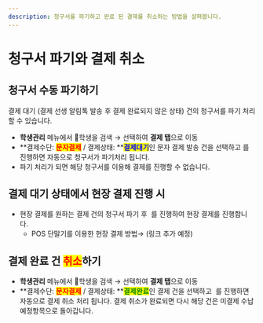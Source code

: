 ```yaml
---
description: 청구서를 파기하고 완료 된 결제를 취소하는 방법을 살펴봅니다.
---
```


# 청구서 파기와 결제 취소

## 청구서 수동 파기하기

결제 대기 (결제 선생 알림톡 발송 후 결제 완료되지 않은 상태) 건의 청구서를 파기 처리 할 수 있습니다.

* **학생관리** 메뉴에서 학생을 검색 → 선택하여 **결제 탭**으로 이동
* **결제수단: **<mark style="color:red;">**문자결제**</mark>** / 결제상태: **<mark style="color:blue;">**결제대기**</mark>인 문자 결제 발송 건을 선택하고 <img src="../../.gitbook/assets/btn_결제취소.png" alt="" data-size="line">를 진행하면 자동으로 청구서가 파기처리 됩니다.&#x20;
* 파기 처리가 되면 해당 청구서를 이용해 결제를 진행할 수 없습니다.

## 결제 대기 상태에서 현장 결제 진행 시

* 현장 결제를 원하는 결제 건의 청구서 파기 후 <img src="../../.gitbook/assets/btn_미납내역가져오기.png" alt="" data-size="line"> 를 진행하여 현장 결제를 진행합니다.
  * POS 단말기를 이용한 현장 결제 방법→ (링크 추가 예정)&#x20;

## 결제 완료 건 <mark style="color:red;">취소</mark>하기

* **학생관리** 메뉴에서 학생을 검색 → 선택하여 **결제 탭**으로 이동
* **결제수단: **<mark style="color:red;">**문자결제**</mark>** / 결제상태: **<mark style="color:green;">**결제완료**</mark>인  결제 건을 선택하고 <img src="../../.gitbook/assets/btn_결제취소.png" alt="" data-size="line"> 를 진행하면 자동으로 결제 취소 처리 됩니다. 결제 취소가 완료되면 다시 해당 건은 미결제 수납예정항목으로 돌아갑니다.
